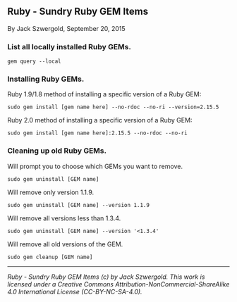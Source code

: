 ## Ruby - Sundry Ruby GEM Items

By Jack Szwergold, September 20, 2015

### List all locally installed Ruby GEMs.

    gem query --local

### Installing Ruby GEMs.

Ruby 1.9/1.8 method of installing a specific version of a Ruby GEM:

    sudo gem install [gem name here] --no-rdoc --no-ri --version=2.15.5

Ruby 2.0 method of installing a specific version of a Ruby GEM:

    sudo gem install [gem name here]:2.15.5 --no-rdoc --no-ri

### Cleaning up old Ruby GEMs.

Will prompt you to choose which GEMs you want to remove.

    sudo gem uninstall [GEM name]

Will remove only version 1.1.9.

    sudo gem uninstall [GEM name] --version 1.1.9

Will remove all versions less than 1.3.4.

    sudo gem uninstall [GEM name] --version '<1.3.4'

Will remove all old versions of the GEM.

    sudo gem cleanup [GEM name]

***

*Ruby - Sundry Ruby GEM Items (c) by Jack Szwergold. This work is licensed under a Creative Commons Attribution-NonCommercial-ShareAlike 4.0 International License (CC-BY-NC-SA-4.0).*
